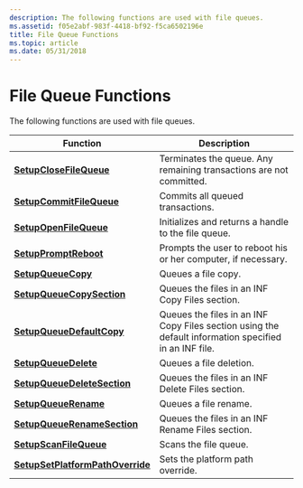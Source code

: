 ```yaml
---
description: The following functions are used with file queues.
ms.assetid: f05e2abf-983f-4418-bf92-f5ca6502196e
title: File Queue Functions
ms.topic: article
ms.date: 05/31/2018
---
```


# File Queue Functions

The following functions are used with file queues.



| Function                                                             | Description                                                                                           |
|----------------------------------------------------------------------|-------------------------------------------------------------------------------------------------------|
| [**SetupCloseFileQueue**](/windows/desktop/api/Setupapi/nf-setupapi-setupclosefilequeue)                   | Terminates the queue. Any remaining transactions are not committed.                                   |
| [**SetupCommitFileQueue**](/windows/desktop/api/Setupapi/nf-setupapi-setupcommitfilequeuea)                 | Commits all queued transactions.                                                                      |
| [**SetupOpenFileQueue**](/windows/desktop/api/Setupapi/nf-setupapi-setupopenfilequeue)                     | Initializes and returns a handle to the file queue.                                                   |
| [**SetupPromptReboot**](/windows/desktop/api/Setupapi/nf-setupapi-setuppromptreboot)                       | Prompts the user to reboot his or her computer, if necessary.                                         |
| [**SetupQueueCopy**](/windows/desktop/api/Setupapi/nf-setupapi-setupqueuecopya)                             | Queues a file copy.                                                                                   |
| [**SetupQueueCopySection**](/windows/desktop/api/Setupapi/nf-setupapi-setupqueuecopysectiona)               | Queues the files in an INF Copy Files section.                                                        |
| [**SetupQueueDefaultCopy**](/windows/desktop/api/Setupapi/nf-setupapi-setupqueuedefaultcopya)               | Queues the files in an INF Copy Files section using the default information specified in an INF file. |
| [**SetupQueueDelete**](/windows/desktop/api/Setupapi/nf-setupapi-setupqueuedeletea)                         | Queues a file deletion.                                                                               |
| [**SetupQueueDeleteSection**](/windows/desktop/api/Setupapi/nf-setupapi-setupqueuedeletesectiona)           | Queues the files in an INF Delete Files section.                                                      |
| [**SetupQueueRename**](/windows/desktop/api/Setupapi/nf-setupapi-setupqueuerenamea)                         | Queues a file rename.                                                                                 |
| [**SetupQueueRenameSection**](/windows/desktop/api/Setupapi/nf-setupapi-setupqueuerenamesectiona)           | Queues the files in an INF Rename Files section.                                                      |
| [**SetupScanFileQueue**](/windows/desktop/api/Setupapi/nf-setupapi-setupscanfilequeuea)                     | Scans the file queue.                                                                                 |
| [**SetupSetPlatformPathOverride**](/windows/desktop/api/Setupapi/nf-setupapi-setupsetplatformpathoverridea) | Sets the platform path override.                                                                      |



 

 

 



